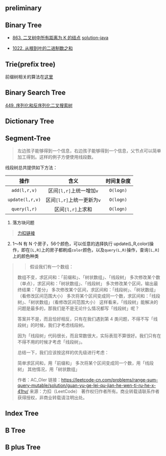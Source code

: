 ## preliminary

## Binary Tree

- [863. 二叉树中所有距离为 K 的结点](https://leetcode.cn/problems/all-nodes-distance-k-in-binary-tree/)
  [solution-java]()

- [1022. 从根到叶的二进制数之和](https://leetcode.cn/problems/sum-of-root-to-leaf-binary-numbers/)
## Trie(prefix tree)

前缀树相关的算法在[这里](trie/src/test/java/com/pineapple/TrieTest.java)

## Binary Search Tree

[449. 序列化和反序列化二叉搜索树](https://leetcode.cn/problems/serialize-and-deserialize-bst/)
## Dictionary Tree

## Segment-Tree

> 左边孩子能够得到一个信息，右边孩子能够得到一个信息，父节点可以简单加工得到。这样的例子方便使用线段数。

线段树总共提供如下方法：

|       操作        |         含义         |   时间复杂度   |
|:---------------:|:------------------:|:---------:|
|  `add(l,r,v)`   | 区间`[l,r]`上统一增加`v`  | `O(logn)` |
| `update(l,r,v)` | 区间`[l,r]`上统一更新为`v` | `O(logn)` |
|  `query(l,r)`   |    区间`[l,r]`上求和    | `O(logn)` |

1. 落方块问题

> [力扣链接](https://leetcode.cn/problems/falling-squares/)

2. 1～N 有 N 个房子，56个颜色，可以任意的选择执行 update(L,R,color)操作，即在`[L,R]`上的房子都刷成`color`颜色，以及`query(L,R)`操作，查询`[L,R]`上的颜色种类

> > 假设我们有一个数组：
>
> 数组不变，求区间和：「前缀和」、「树状数组」、「线段树」
> 多次修改某个数（单点），求区间和：「树状数组」、「线段树」
> 多次修改某个区间，输出最终结果：「差分」
> 多次修改某个区间，求区间和：「线段树」、「树状数组」（看修改区间范围大小）
> 多次将某个区间变成同一个数，求区间和：「线段树」、「树状数组」（看修改区间范围大小）
> 这样看来，「线段树」能解决的问题是最多的，那我们是不是无论什么情况都写「线段树」呢？
>
>答案并不是，而且恰好相反，只有在我们遇到第 4 类问题，不得不写「线段树」的时候，我们才考虑线段树。
>
>因为「线段树」代码很长，而且常数很大，实际表现不算很好。我们只有在不得不用的时候才考虑「线段树」。
>
>总结一下，我们应该按这样的优先级进行考虑：
>
>简单求区间和，用「前缀和」
> 多次将某个区间变成同一个数，用「线段树」
> 其他情况，用「树状数组」
>
>
> 作者：AC_OIer
> 链接：https://leetcode-cn.com/problems/range-sum-query-mutable/solution/guan-yu-ge-lei-qu-jian-he-wen-ti-ru-he-x-41hv/
> 来源：力扣（LeetCode）
> 著作权归作者所有。商业转载请联系作者获得授权，非商业转载请注明出处。

## Index Tree

## B Tree

## B plus Tree
